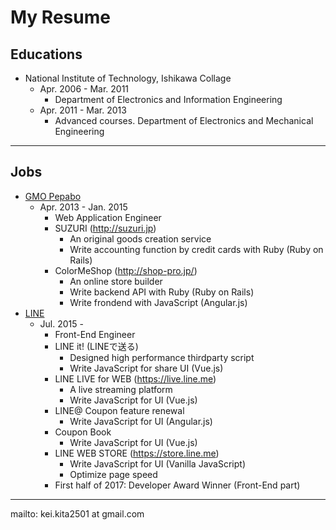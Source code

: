 # My Resume

## Educations

- National Institute of Technology, Ishikawa Collage
  - Apr. 2006 - Mar. 2011
      * Department of Electronics and Information Engineering
  - Apr. 2011 - Mar. 2013
      * Advanced courses. Department of Electronics and Mechanical Engineering

---

## Jobs

- [GMO Pepabo](https://pepabo.com/)
  - Apr. 2013 - Jan. 2015
      * Web Application Engineer
      * SUZURI (http://suzuri.jp)
          - An original goods creation service
          - Write accounting function by credit cards with Ruby (Ruby on Rails)
      * ColorMeShop (http://shop-pro.jp/)
          - An online store builder
          - Write backend API with Ruby (Ruby on Rails)
          - Write frondend with JavaScript (Angular.js)
- [LINE](http://linecorp.com/)
  - Jul. 2015 -
      * Front-End Engineer
      * LINE it! (LINEで送る)
          - Designed high performance thirdparty script
          - Write JavaScript for share UI (Vue.js)
      * LINE LIVE for WEB (https://live.line.me)
          - A live streaming platform
          - Write JavaScript for UI (Vue.js)
      * LINE@ Coupon feature renewal
          - Write JavaScript for UI (Angular.js)
      * Coupon Book
          - Write JavaScript for UI (Vue.js)
      * LINE WEB STORE (https://store.line.me)
          - Write JavaScript for UI (Vanilla JavaScript)
          - Optimize page speed
      * First half of 2017: Developer Award Winner (Front-End part)

---

mailto: kei.kita2501 at gmail.com
